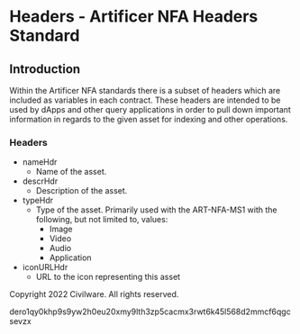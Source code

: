 # Headers - Artificer NFA Headers Standard

## Introduction

Within the Artificer NFA standards there is a subset of headers which are included as variables in each contract. These headers are intended to be used by dApps and other query applications in order to pull down important information in regards to the given asset for indexing and other operations.

### Headers

* nameHdr
  * Name of the asset.
* descrHdr
  * Description of the asset.
* typeHdr
  * Type of the asset. Primarily used with the ART-NFA-MS1 with the following, but not limited to, values:
    * Image
    * Video
    * Audio
    * Application
* iconURLHdr
  * URL to the icon representing this asset


Copyright 2022 Civilware. All rights reserved.

dero1qy0khp9s9yw2h0eu20xmy9lth3zp5cacmx3rwt6k45l568d2mmcf6qgcsevzx